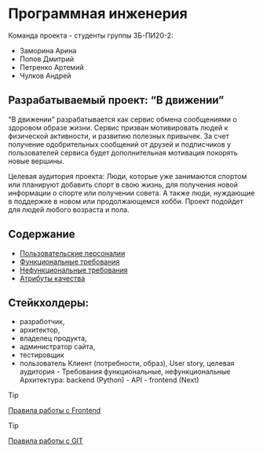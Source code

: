 # Программная инженерия
Команда проекта - студенты группы ЗБ-ПИ20-2:
- Заморина Арина
- Попов Дмитрий
- Петренко Артемий
- Чулков Андрей
## Разрабатываемый проект: “В движении”
"В движении" разрабатывается как сервис обмена сообщениями о здоровом образе жизни. Сервис призван мотивировать людей к физической активности,
и развитию полезных привычек. За счет получение одобрительных сообщений от друзей и подписчиков у пользователей сервиса будет дополнительная 
мотивация покорять новые вершины. 

Целевая аудитория проекта: Люди, которые уже занимаются спортом или планируют добавить спорт в свою жизнь, для получения новой информации о спорте или получении совета. А также люди, нуждающие в поддержке в новом или продолжающемся хобби. Проект подойдет для людей любого возраста и пола.
## Содержание
- [Пользовательские персоналии](</Personalities.md>)
- [Функциональные требования](</FunctionalRequirements.md>)
- [Нефункциональные требования](</NotFunctionalRequirements.md>)
- [Атрибуты качества](</QualityAttributes.md>) 
## Стейкхолдеры:
- разработчик,
- архитектор,
- владелец продукта,
- администратор сайта,
- тестировщик
- пользователь
Клиент (потребности, образ), User story, целевая аудитория - 
Требования функциональные, нефункциональные
Архитектура:
backend (Python) - API - frontend (Next)
> [!TIP]
> [Правила работы с Frontend](</Frontend.md>)

> [!TIP]
> [Правила работы с GIT](</Git.md>)

